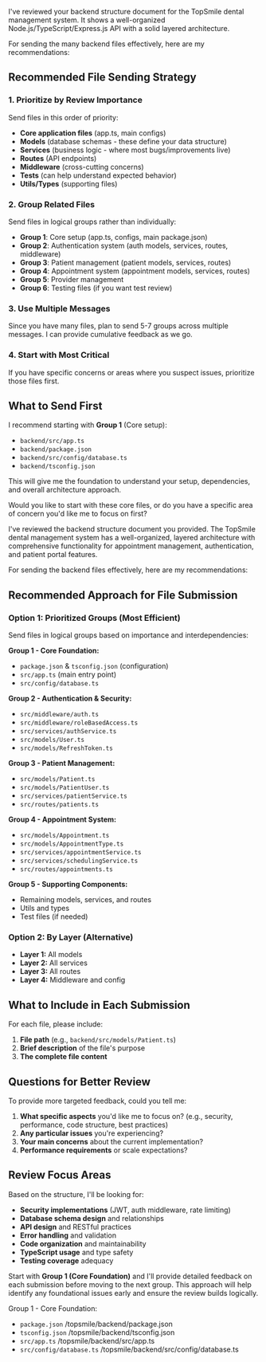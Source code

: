 I've reviewed your backend structure document for the TopSmile dental management system. It shows a well-organized Node.js/TypeScript/Express.js API with a solid layered architecture.

For sending the many backend files effectively, here are my recommendations:

## Recommended File Sending Strategy

### 1. **Prioritize by Review Importance**
Send files in this order of priority:
- **Core application files** (app.ts, main configs)
- **Models** (database schemas - these define your data structure)
- **Services** (business logic - where most bugs/improvements live)
- **Routes** (API endpoints)
- **Middleware** (cross-cutting concerns)
- **Tests** (can help understand expected behavior)
- **Utils/Types** (supporting files)

### 2. **Group Related Files**
Send files in logical groups rather than individually:
- **Group 1**: Core setup (app.ts, configs, main package.json)
- **Group 2**: Authentication system (auth models, services, routes, middleware)
- **Group 3**: Patient management (patient models, services, routes)
- **Group 4**: Appointment system (appointment models, services, routes)
- **Group 5**: Provider management
- **Group 6**: Testing files (if you want test review)

### 3. **Use Multiple Messages**
Since you have many files, plan to send 5-7 groups across multiple messages. I can provide cumulative feedback as we go.

### 4. **Start with Most Critical**
If you have specific concerns or areas where you suspect issues, prioritize those files first.

## What to Send First

I recommend starting with **Group 1** (Core setup):
- `backend/src/app.ts`
- `backend/package.json`
- `backend/src/config/database.ts`
- `backend/tsconfig.json`

This will give me the foundation to understand your setup, dependencies, and overall architecture approach.

Would you like to start with these core files, or do you have a specific area of concern you'd like me to focus on first?



I've reviewed the backend structure document you provided. The TopSmile dental management system has a well-organized, layered architecture with comprehensive functionality for appointment management, authentication, and patient portal features.

For sending the backend files effectively, here are my recommendations:

## Recommended Approach for File Submission

### Option 1: Prioritized Groups (Most Efficient)
Send files in logical groups based on importance and interdependencies:

**Group 1 - Core Foundation:**
- `package.json` & `tsconfig.json` (configuration)
- `src/app.ts` (main entry point)
- `src/config/database.ts`

**Group 2 - Authentication & Security:**
- `src/middleware/auth.ts`
- `src/middleware/roleBasedAccess.ts`
- `src/services/authService.ts`
- `src/models/User.ts`
- `src/models/RefreshToken.ts`

**Group 3 - Patient Management:**
- `src/models/Patient.ts`
- `src/models/PatientUser.ts`
- `src/services/patientService.ts`
- `src/routes/patients.ts`

**Group 4 - Appointment System:**
- `src/models/Appointment.ts`
- `src/models/AppointmentType.ts`
- `src/services/appointmentService.ts`
- `src/services/schedulingService.ts`
- `src/routes/appointments.ts`

**Group 5 - Supporting Components:**
- Remaining models, services, and routes
- Utils and types
- Test files (if needed)

### Option 2: By Layer (Alternative)
- **Layer 1:** All models
- **Layer 2:** All services  
- **Layer 3:** All routes
- **Layer 4:** Middleware and config

## What to Include in Each Submission

For each file, please include:
1. **File path** (e.g., `backend/src/models/Patient.ts`)
2. **Brief description** of the file's purpose
3. **The complete file content**

## Questions for Better Review

To provide more targeted feedback, could you tell me:

1. **What specific aspects** you'd like me to focus on? (e.g., security, performance, code structure, best practices)
2. **Any particular issues** you're experiencing?
3. **Your main concerns** about the current implementation?
4. **Performance requirements** or scale expectations?

## Review Focus Areas

Based on the structure, I'll be looking for:
- **Security implementations** (JWT, auth middleware, rate limiting)
- **Database schema design** and relationships
- **API design** and RESTful practices  
- **Error handling** and validation
- **Code organization** and maintainability
- **TypeScript usage** and type safety
- **Testing coverage** adequacy

Start with **Group 1 (Core Foundation)** and I'll provide detailed feedback on each submission before moving to the next group. This approach will help identify any foundational issues early and ensure the review builds logically.

Group 1 - Core Foundation:
- `package.json`  /topsmile/backend/package.json
- `tsconfig.json` /topsmile/backend/tsconfig.json
- `src/app.ts`  /topsmile/backend/src/app.ts
- `src/config/database.ts` /topsmile/backend/src/config/database.ts